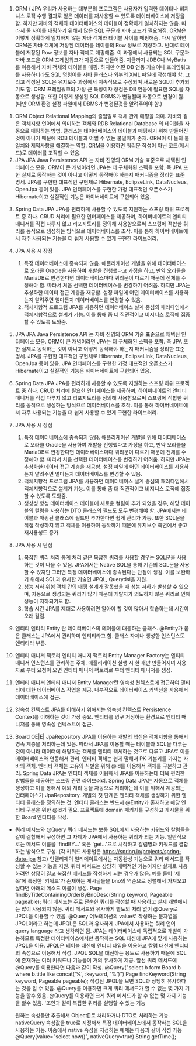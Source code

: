 1. ORM / JPA
   우리가 사용하는 대부분의 프로그램은 사용자가 입력한 데이터나 비지니스 로직 수행 결과로 얻은 데이터를 재사용할 수 있도록 데이터베이스에 저장을 함.
   하지만 자바의 객체와 데이터베이스의 테이블이 정확하게 일치하지는 않음. 따라서 둘 사이를 매핑하기 위해서 많은 SQL 구문과 자바 코드가 필요해짐.
   ORM은 이렇게 정확하게 일치하지 않는 자바 객체와 테이블 사이를 매핑해줌. 다시 말하면 ORM은 자바 객체에 저장된 데이터를 테이블의 Row 정보로 저장하고. 반대로 테이블에 저장된 Row 정보를 자바 객체로 매핑해줌.
   이 과정에서 사용되는 SQL 구문과 자바 코드을 ORM 프레임워크가 자동으로 만들어줌.
   지금까지 JDBC나 MyBatis를 이용해서 자바 객체와 테이블을 매핑.
   하지만 어떤 DB 연동 기술이나 프레임워크를 사용하더라도 SQL 명령어를 자바 클래스나 외부의 XML 파일에 작성해야 함.
   그리고 작성된 SQL은 유지보수 과정에서 지속적으로 수정되며 새로운 SQL이 추가되기도 함.
   ORM 프레임워크의 가장 큰 특징이자 장점은 DB 연동에 필요한 SQL을 자동으로 생성함.
   또한 이렇게 생성된 SQL DBMS가 변경될때 자동으로 변경이 됨.
   (다만 ORM 환경 설정 파일에서 DBMS가 변경된것을 알려주어야 함.)
1) ORM
   Object Relational Mapping의 줄임말로 객체 관계 매핑을 의미.
   자바와 같은 객체지향 언어에서 의미하는 객체와 RDB Relational Database 의 테이블을 자동으로 매핑하는 방법.
   클래스는 데이터베이스의 테이블과 매핑하기 위해 만들어진 것이 아니기 때문에 RDB 테이블과 어쩔 수 없는 불일치가 존재.
   ORM이 이 둘의 불일치와 제약사항을 해결하는 역할.
   ORM을 이용하면 쿼리문 작성이 아닌 코드(메서드)로 데이터를 조작할 수 있음.
2) JPA
   JPA Java Persistence API 는 자바 진영의 ORM 기술 표준으로 채택된 인터페이스 모음.
   ORM이 큰 개념이라면 JPA는 더 구체화된 스펙을 포함.
   즉 JPA 또한 실제로 동작하는 것이 아니고 어떻게 동작해야 하는지 매커니즘을 정리한 표준 명세.
   JPA를 구현한 대표적인 구현체로 Hibernate, EclipseLink, DataNucleus, OpenJpa 등이 있음.
   JPA 인터페이스를 구현한 가정 대표적인 오픈소스가 Hibernate이고 실질적인 기능은 하이버네이트에 구현되어 있음.
3. Spring Data JPA
   JPA를 편리하게 사용할 수 있도록 지원하는 스프링 하위 프로젝트 중 하나.
   CRUD 처리에 필요한 인터페이스를 제공하며, 하이버네이트의 엔티티 매니저를 직접 다루지 않고 리포지토리를 정의해
   사용함으로써 스프링에 적합한 쿼리를 동적으로 생성하는 방식으로 데이터베이스를 조작.
   이를 통해 하이버네이트에서 자주 사용되는 기능을 더 쉽게 사용할 수 있게 구현한 라이브러리.
3. JPA 사용 시 장점
   1) 특정 데이터베이스에 종속되지 않음.
      애플리케이션 개발을 위해 데이터베이스로 오라클 Oracle을 사용하여 개발을 진행했다고 가정을 하고, 만약 오라클을 MariaDB로 변경한다면 데이터베이스마다 쿼리문이 다르기 때문에 전체를 수정해야 함. 따라서 처음 선택한 데이터베이스를 변경하기 어려움.
      하지만 JPA는 추상화한 데이터 접근 계층을 재공함.
      설정 파일에 어떤 데이터베이스를 사용하는지 알려주면 얼마든지 데이터베이스를 변경할 수 있음.
   2) 객체지향적 프로그램
      JPA를 사용하면 데이터베이스 설계 중심의 패러다임에서 객체지향적으로 설계가 가능.
      이를 통해 좀 더 직관적이고 비지니스 로직에 집중할 수 있도록 도와줌.

2. JPA
JPA Java Persistence API 는 자바 진영의 ORM 기술 표준으로 채택된 인터페이스 모음.
ORM이 큰 개념이라면 JPA는 더 구체화된 스펙을 포함.
즉 JPA 또한 실제로 동작하는 것이 아니고 어떻게 동작해야 하는지 매커니즘을 정리한 표준 명세.
JPA를 구현한 대표적인 구현체로 Hibernate, EclipseLink, DataNucleus, OpenJpa 등이 있음.
JPA 인터페이스를 구현한 가정 대표적인 오픈소스가 Hibernate이고 실질적인 기능은 하이버네이트에 구현되어 있음.

3. Spring Data JPA
   JPA를 편리하게 사용할 수 있도록 지원하는 스프링 하위 프로젝트 중 하나.
   CRUD 처리에 필요한 인터페이스를 제공하며, 하이버네이트의 엔티티 매니저를 직접 다루지 않고 리포지토리를 정의해
   사용함으로써 스프링에 적합한 쿼리를 동적으로 생성하는 방식으로 데이터베이스를 조작.
   이를 통해 하이버네이트에서 자주 사용되는 기능을 더 쉽게 사용할 수 있게 구현한 라이브러리.

3. JPA 사용 시 장점
   1) 특정 데이터베이스에 종속되지 않음.
      애플리케이션 개발을 위해 데이터베이스로 오라클 Oracle을 사용하여 개발을 진행했다고 가정을 하고,
      만약 오라클을 MariaDB로 변경한다면 데이터베이스마다 쿼리문이 다르기 때문에 전체를 수정해야 함. 따라서 처음 선택한 데이터베이스를 변경하기 어려움.
      하지만 JPA는 추상화한 데이터 접근 계층을 재공함.
      설정 파일에 어떤 데이터베이스를 사용하는지 알려주면 얼마든지 데이터베이스를 변경할 수 있음.
   2) 객체지향적 프로그램
      JPA를 사용하면 데이터베이스 설계 중심의 패러다임에서 객체지향적으로 설계가 가능.
      이를 통해 좀 더 직관적이고 비지니스 로직에 집중할 수 있도록 도와줌.
   3) 생상성 향성
      데이터베이스 테이블에 새로운 컬럼이 추가 되었을 경우, 해당 테이블의 컬럼을 사용하는 DTO 클래스의 필드도 모두 변경해야 함. JPA에서는 테이블과 매핑된 클래스에 필드만 추가한다면 쉽게 관리가 가능.
      또한 SQL문을 직접 작성하지 않고 객체를 이용하여 동작하기 때문에 유지보수 측면에서 좋고 재사용성도 증가.

4. JPA 사용 시 단점
   1) 복잡한 쿼리 처리
      통계 처리 같은 복잡한 쿼리를 사용할 경우는 SQL문을 사용하는 것이 나을 수 있음.
      JPA에서는 Native SQL을 통해 기존의 SQL문을 사용할 수 있지만 그러면 특정 데이터베이스에 종속된다는 단점이 생김. 이를 보완하기 위해서 SQL과 유사한 기술인 JPQL, Querydsl을 지원.
   2) 성능 저하 위험
      객체 간의 매핑 설계가 잘못했을 때 성능 저하가 발생할 수 있으며,
      자동으로 생성되는 쿼리가 많기 때문에 개발자가 의도하지 않은 쿼리로 인해 성능이 저하되기도 함.
   3) 학습 시간
      JPA를 제대로 사용하려면 알아야 할 것이 많아서 학습하는데 시간이 오래 걸림.

5. 엔티티
   엔티티 Entity 란 데이터베이스의 테이블에 대응하는 클래스.
   @Entity가 붙은 클래스는 JPA에서 관리하며 엔티티라고 함.
   클래스 자체나 생성한 인스턴스도 엔티티라 부름.

6. 엔티티 매니저 팩토리
   엔티티 매니저 팩토리 Entity Manager Factory는 엔티티 매니저 인스턴스를 관리하는 주체.
   애플리케이션 실행 시 한 개만 만들어지며 사용자로 부터 요청이 오면 엔티티 매니저 팩토리로 부터 엔티티 매니저를 생성.

7. 엔티티 매니저
   엔티티 매니저 Entity Manager란 영속성 컨텍스르에 접근하여 앤티티에 대한 데이터베이스 작업을 제공.
   내부적으로 데이터베이스 커넥션을 사용해서 데이터베이스에 접근.

8. 영속성 컨텍스트
   JPA를 이해하기 위해서는 영속성 컨텍스트 Persistence Context를 이해하는 것이 가장 중요.
   엔티티를 영구 저장하는 환경으로 엔티티 매니저를 통해 영속성 컨텍스트에 접근.


2. Board OE|E| JpaRepository
   JPA를 이용하는 개발의 핵심은 객체지향을 통해서 영속 계층을 처리하는데 있음.
   따라서 JPA를 이용할 때는 테이블과 SQL을 다루는 것이 아니라 데이터에 해당하는 객체를 엔티티 객체하는 것으로 다루고 JPA로 이를 데이터베이스와 연동해서 관리.
   엔티티 객체는 쉽게 말해서 PK 기본키를 가지는 자바의 객체.
   엔티티 객체는 고유의 식별을 위해 @ld를 이용해서 객체를 구분하고 관리.
   Spring Data JPA는 엔티티 객체를 이용해서 JPA를 이용하는데 더욱 편리한 방법들을 제공하는 스프링 관련 라이브러리. Spring Data JPA는 자동으로 객체를 생성하고 이를 통해서 예외 처리 등을 자동으로 처리하는데 이를 위해서 제공되는 인터페이스가 JpaRepository.
   개발의 첫 단계은 엔티티 객체를 생성하기 위한 엔티티 클래스를 정의하는 것.
   엔티티 클래스는 반드시 @Entity가 존재하고 해당 엔티티 구분을 위한 @ld가 필요.
   프로젝트에 domain 패키지를 구성하고 게시물을 위한 Board 엔티티를 작성.

* 쿼리 메서드와 @Query
   쿼리 메서드는 보통 SQL에서 사용하는 키워드와 칼럼들을 같이 결합해서 구성하면 그 자체가 JPA에서 사용하는 쿼리가 되는 기능.
   일반적으로는 메서드 이름을 'findBY...' 혹은 'get...'으로 시작하고 칼럼명과 키워드를 결합하는 방식으로 구성.
   (각 키워드 사용법은 https://spring.io/projects/spring-data-jpa 참고)
   인텔리제이 얼티메이트에서는 자동완성 기능으로 쿼리 메서드를 작성할 수 있는 기능을 지원.
   쿼리 메서드는 상당히 매력적인 기능이지만 실제로 사용하려면 상당히 길고 복잡한 메서드를 작성하게 되는 경우가 많음. 예를 들어 '제목'에 특정한 '키워드'가 존재하는 게시글들을 bno의 역순으로 정렬해서 가져오고 싶다면 아래의 메소드 이름이 생성.
   Page<Board> findByTitleContainingOrderByBnoDesc(String keyword, Pageable pageable);
   쿼리 메서드는 주로 단순한 쿼리를 작성할 때 사용하고 실제 개발에서는 많이 사용되지 않음.
   쿼리 메서드와 유사하게 별도의 처리 없이 @Query로 JPQL을 이용할 수 있음.
   @Query 어노테이션의 value로 작성하는 문자열을 JPQL이라고 하는데
   JPQL은 SQL과 유사하게 JPA에서 사용하는 쿼리 언어 query language 라고 생각하면 됨.
   JPA는 데이터베이스에 독립적으로 개발이 가능하므로 특정한 데이터베이스에서만 동작하는 SQL 대신에 JPA에 맞게 사용하는 JPQL을 이용.
   JPQL은 테이블 대신에 엔티티 타입을 이용하고 칼럼 대신에 엔티티의 속성으로 이용해서 작성.
   JPQL SQL을 대신하는 용도로 사용하기 때문에 SQL에 존재하는 여러 키워드나 기능들이 거의 유사하게 제공.
   앞선 쿼리 메서드에 @Query를 이용한다면 다음과 같이 작성.
   @Query("select b form Board b where b.title like concat('%', :keyword, '%')")
   Page<Board> findKeyword(String keyword, Pageable pageable);
   작성된 JPQL을 보면 SQL과 상당히 유사하다는 것을 알 수 있음.
   @Query를 이용하면 크게 쿼리 메서드가 할 수 없는 몇 가지 기능을 할수 있음.
  @Query를 이용하면 크게 쿼리 메서드가 할 수 없는 몇 가지 기능을 할수 있음.
  '조인과 같이 복잡한 쿼리를 실행할 수 있는 기능

   원하는 속성들만 추출해서 Object[]로 처리하거나 DTO로 처리하는 기능.
   nativeQuery 속성값을 true로 지정해서 특정 데이터베이스에서 동작하는 SQL을 사용하는 기능.
  이중에서 native 속성을 지정하는 예제는 다음과 같이 작성 가능
  @Query(value="select now()", nativeQuery=true)
  String getTime();